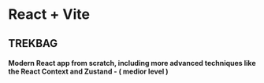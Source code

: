# React + Vite

## TREKBAG

#### Modern React app from scratch, including more advanced techniques like the React Context and Zustand - ( medior level )
